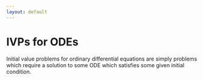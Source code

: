 ```yaml
---
layout: default
---
```


# IVPs for ODEs

Initial value problems for ordinary differential equations are simply problems which require a solution to some ODE which satisfies some given initial condition.
